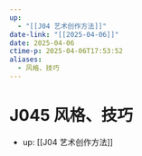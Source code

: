 ```yaml
---
up:
  - "[[J04 艺术创作方法]]"
date-link: "[[2025-04-06]]"
date: 2025-04-06
ctime-p: 2025-04-06T17:53:52
aliases:
  - 风格、技巧
---
```


# J045 风格、技巧

- up: [[J04 艺术创作方法]]
